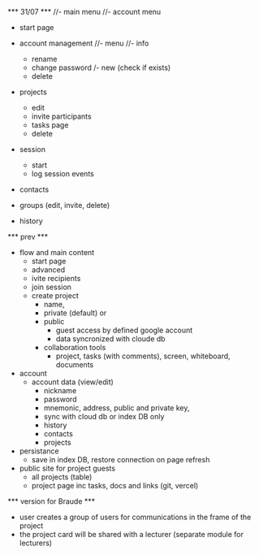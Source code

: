 *** 31/07 ***
//- main menu
//- account menu
- start page
- account management
    //- menu
    //- info
    - rename
    - change password
    /- new (check if exists)
    - delete
- projects 
    - edit 
    - invite participants
    - tasks page 
    - delete

- session
    - start    
    - log session events

- contacts

- groups (edit, invite, delete)
- history




*** prev ***
- flow and main content
    - start page
    - advanced
    - ivite recipients
    - join session
    - create project 
        - name, 
        - private (default) or 
        - public 
            - guest access by defined google account        
            - data syncronized with cloude db        
        - collaboration tools 
            - project, tasks (with comments), screen, whiteboard, documents            
- account
    - account data (view/edit)
        - nickname
        - password
        - mnemonic, address, public and private key, 
        - sync with cloud db or index DB only
        - history
        - contacts
        - projects
- persistance 
    - save in index DB, restore connection on page refresh
- public site for project guests 
    - all projects (table)
    - project page inc tasks, docs and links (git, vercel)

*** version for Braude ***
- user creates a group of users for communications in the frame of the project
- the project card will be shared with a lecturer (separate module for lecturers)
